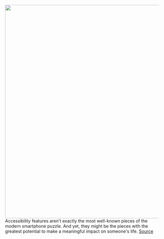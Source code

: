<img src='https://cdn.vox-cdn.com/thumbor/w15lMn_WqMVUL3YIE-D_MiEwCAY=/0x0:2040x1360/1200x675/filters:focal(848x574:1174x900)/cdn.vox-cdn.com/uploads/chorus_image/image/71114297/acastro_illo_226029_0001.0.jpg' width='700px' /><br/>
Accessibility features aren't exactly the most well-known pieces of the modern smartphone puzzle. And yet, they might be the pieces with the greatest potential to make a meaningful impact on someone's life.
<a href='https://www.theverge.com/23170157/android-accessibility-google-how-to'> Source <a/>